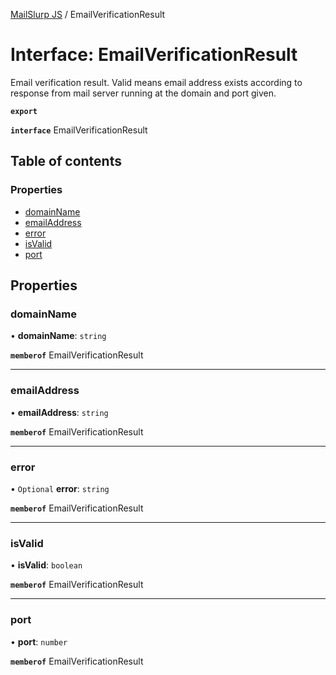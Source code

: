 [MailSlurp JS](../README.md) / EmailVerificationResult

# Interface: EmailVerificationResult

Email verification result. Valid means email address exists according to response from mail server running at the domain and port given.

**`export`**

**`interface`** EmailVerificationResult

## Table of contents

### Properties

- [domainName](EmailVerificationResult.md#domainname)
- [emailAddress](EmailVerificationResult.md#emailaddress)
- [error](EmailVerificationResult.md#error)
- [isValid](EmailVerificationResult.md#isvalid)
- [port](EmailVerificationResult.md#port)

## Properties

### domainName

• **domainName**: `string`

**`memberof`** EmailVerificationResult

___

### emailAddress

• **emailAddress**: `string`

**`memberof`** EmailVerificationResult

___

### error

• `Optional` **error**: `string`

**`memberof`** EmailVerificationResult

___

### isValid

• **isValid**: `boolean`

**`memberof`** EmailVerificationResult

___

### port

• **port**: `number`

**`memberof`** EmailVerificationResult
